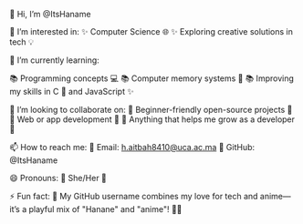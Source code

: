 👋 Hi, I’m @ItsHaname


👀 I’m interested in:
✨ Computer Science 🌐
✨ Exploring creative solutions in tech 💡

🌱 I’m currently learning:

📚 Programming concepts 💻
📚 Computer memory systems 💾
📚 Improving my skills in C 🐍 and JavaScript ✨

💞️ I’m looking to collaborate on:
🤝 Beginner-friendly open-source projects 🌱
🤝 Web or app development 🌟
🤝 Anything that helps me grow as a developer 🚀

📫 How to reach me:
📧 Email: h.aitbah8410@uca.ac.ma
📍 GitHub: @ItsHaname

😄 Pronouns:
🌸 She/Her 🌸

⚡ Fun fact:
🎉 My GitHub username combines my love for tech and anime—it’s a playful mix of "Hanane" and "anime"! 🎨✨




